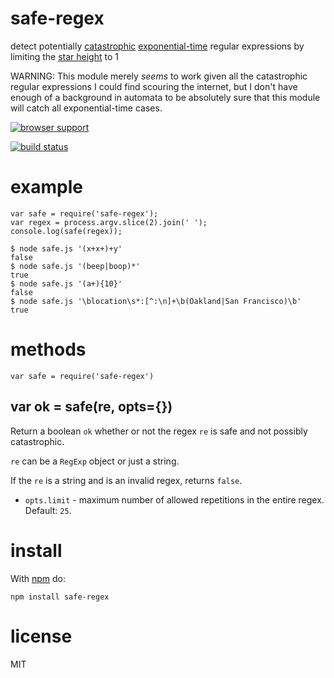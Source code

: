 <h1 id="safe-regex">safe-regex</h1>

<p>detect potentially
<a href="http://regular-expressions.mobi/catastrophic.html">catastrophic</a>
<a href="http://perlgeek.de/blog-en/perl-tips/in-search-of-an-exponetial-regexp.html">exponential-time</a>
regular expressions by limiting the
<a href="https://en.wikipedia.org/wiki/Star_height">star height</a> to 1</p>

<p>WARNING: This module merely <em>seems</em> to work given all the catastrophic regular
expressions I could find scouring the internet, but I don't have enough of a
background in automata to be absolutely sure that this module will catch all
exponential-time cases.</p>

<p><a href="https://ci.testling.com/substack/safe-regex"><img src="https://ci.testling.com/substack/safe-regex.png" alt="browser support" /></a></p>

<p><a href="http://travis-ci.org/substack/safe-regex"><img src="https://secure.travis-ci.org/substack/safe-regex.png" alt="build status" /></a></p>

<h1 id="example">example</h1>

<pre><code class="js">var safe = require('safe-regex');
var regex = process.argv.slice(2).join(' ');
console.log(safe(regex));
</code></pre>

<pre><code>$ node safe.js '(x+x+)+y'
false
$ node safe.js '(beep|boop)*'
true
$ node safe.js '(a+){10}'
false
$ node safe.js '\blocation\s*:[^:\n]+\b(Oakland|San Francisco)\b'
true
</code></pre>

<h1 id="methods">methods</h1>

<pre><code class="js">var safe = require('safe-regex')
</code></pre>

<h2 id="var-ok-%3D-safere%2C-opts%3D%7B%7D">var ok = safe(re, opts={})</h2>

<p>Return a boolean <code>ok</code> whether or not the regex <code>re</code> is safe and not possibly
catastrophic.</p>

<p><code>re</code> can be a <code>RegExp</code> object or just a string.</p>

<p>If the <code>re</code> is a string and is an invalid regex, returns <code>false</code>.</p>

<ul>
<li><code>opts.limit</code> - maximum number of allowed repetitions in the entire regex.
Default: <code>25</code>.</li>
</ul>

<h1 id="install">install</h1>

<p>With <a href="https://npmjs.org">npm</a> do:</p>

<pre><code>npm install safe-regex
</code></pre>

<h1 id="license">license</h1>

<p>MIT</p>
